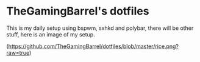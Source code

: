 # TheGamingBarrel's dotfiles

This is my daily setup using bspwm, sxhkd and polybar, there will be other stuff, here is an image of my setup.

(https://github.com/TheGamingBarrel/dotfiles/blob/master/rice.png?raw=true)
